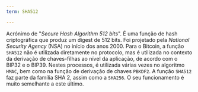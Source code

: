 ```yaml
---
term: SHA512

---
```

Acrónimo de "*Secure Hash Algorithm 512 bits*". É uma função de hash criptográfica que produz um digest de 512 bits. Foi projetado pela *National Security Agency* (NSA) no início dos anos 2000. Para o Bitcoin, a função `SHA512` não é utilizada diretamente no protocolo, mas é utilizada no contexto da derivação de chaves-filhas ao nível da aplicação, de acordo com o BIP32 e o BIP39. Nestes processos, é utilizada várias vezes no algoritmo `HMAC`, bem como na função de derivação de chaves `PBKDF2`. A função `SHA512` faz parte da família SHA 2, assim como a `SHA256`. O seu funcionamento é muito semelhante a este último.